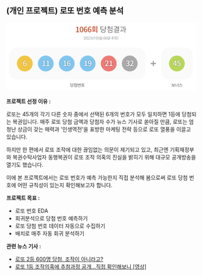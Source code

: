 ## (개인 프로젝트) 로또 번호 예측 분석 

![](https://github.com/better-noh/portfolio/blob/main/Where_is_My_lotto/img/winning.png?raw=true)


__프로젝트 선정 이유 :__ 

로또는 45개의 각기 다른 숫자 중에서 선택된 6개의 번호가 모두 일치하면 1등에 당첨되는 복권입니다.
매주 로또 당첨 금액과 당첨자 수가 뉴스 기사로 쏟아질 만큼, 로또는 엄청난 상금이 갖는 매력과 '인생역전'을 표방한 마케팅 전략 등으로 로또 열풍을 이끌고 있습니다.

하지만 한 편에서 로또 조작에 대한 끊임없는 의문이 제기되고 있고, 최근엔 기획재정부와 복권수탁사업자 동행복권이 로또 조작 의혹의 진실을 밝히기 위해 대규모 공개방송을 열기도 했습니다.

이에 본 프로젝트에서는 로또 번호가 예측 가능한지 직접 분석해 봄으로써 로또 당첨 번호에 어떤 규칙성이 있는지 확인해보고자 합니다.

__프로젝트 목표 :__ 

- 로또 번호 EDA
- 회귀분석으로 당첨 번호 예측하기
- 로또 당첨 번호 데이터 자동으로 수집하기
- 배치로 매주 자동 회귀 분석하기

__관련 뉴스 기사 :__ 
- [로또 2등 600명 당첨, 조작이 아니라고?](https://news.kbs.co.kr/news/view.do?ncd=7722988)
- [로또 1등 조작의혹에 추첨과정 공개…직접 확인해보니 [영상]](https://www.sedaily.com/NewsView/29QTACVT44)
